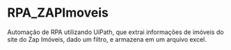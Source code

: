 # RPA_ZAPImoveis
Automação de RPA utilizando UiPath, que extrai informações de imóveis do site do Zap Imóveis, dado um filtro, e armazena em um arquivo excel.
